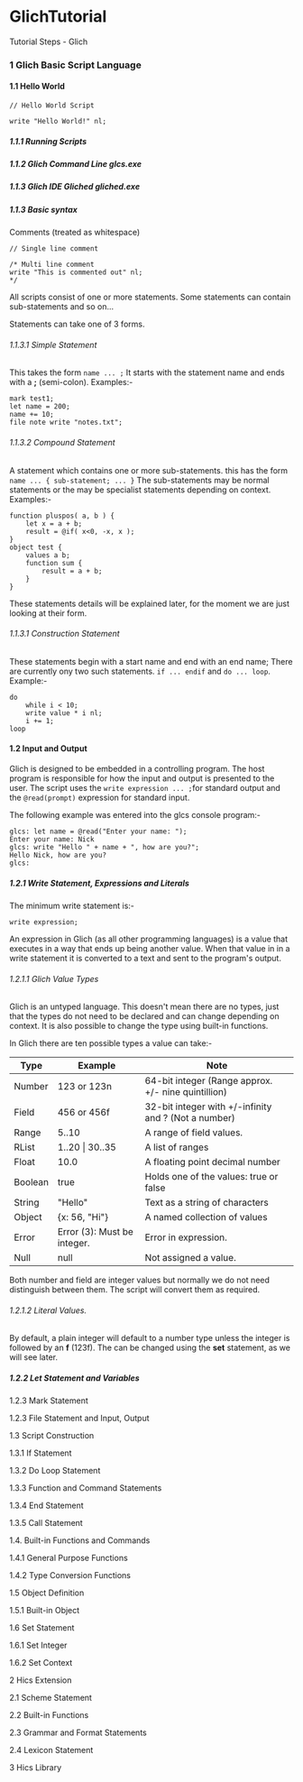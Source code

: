 # GlichTutorial

Tutorial Steps - Glich

### 1 Glich Basic Script Language

#### 1.1 Hello World

```
// Hello World Script

write "Hello World!" nl;
```
##### 1.1.1 Running Scripts

##### 1.1.2 Glich Command Line glcs.exe

##### 1.1.3 Glich IDE Gliched gliched.exe

##### 1.1.3 Basic syntax

Comments (treated as whitespace)
```
// Single line comment

/* Multi line comment
write "This is commented out" nl;
*/
```
All scripts consist of one or more statements.
Some statements can contain sub-statements and so on...

Statements can take one of 3 forms.

###### 1.1.3.1 Simple Statement

This takes the form `name ... ;`
It starts with the statement name and ends with a **;** (semi-colon).
Examples:-
```
mark test1;
let name = 200;
name += 10;
file note write "notes.txt";
```

###### 1.1.3.2 Compound Statement
A statement which contains one or more sub-statements.
this has the form `name ... { sub-statement; ... }`
The sub-statements may be normal statements
or the may be specialist statements depending on context.
Examples:-
```
function pluspos( a, b ) {
    let x = a + b;
    result = @if( x<0, -x, x );
}
object test {
    values a b;
    function sum {
        result = a + b;
    }
}
```
These statements details will be explained later,
for the moment we are just looking at their form.

###### 1.1.3.1 Construction Statement
These statements begin with a start name and end with an end name;
There are currently ony two such statements. `if ... endif` and `do ... loop`.
Example:-
```
do
    while i < 10;
    write value * i nl;
    i += 1;
loop
```

#### 1.2 Input and Output

Glich is designed to be embedded in a controlling program.
The host program is responsible for how the input and output
is presented to the user.
The script uses the `write expression ... ;`for standard output
and the `@read(prompt)` expression for standard input.

The following example was entered into the glcs console program:-
```
glcs: let name = @read("Enter your name: ");
Enter your name: Nick
glcs: write "Hello " + name + ", how are you?";
Hello Nick, how are you?
glcs:
```

##### 1.2.1 Write Statement, Expressions and Literals

The minimum write statement is:-
```
write expression;
```
An expression in Glich (as all other programming languages)
is a value that executes in a way that ends up being another value.
When that value in in a write statement
it is converted to a text and sent to the program's output.

###### 1.2.1.1 Glich Value Types

Glich is an untyped language.
This doesn't mean there are no types,
just that the types do not need to be declared
and can change depending on context.
It is also possible to change the type using built-in functions.

In Glich there are ten possible types a value can take:-

| Type | Example | Note |
| ---  | --- | --- |
| Number | 123 or 123n | 64-bit integer (Range approx. +/- nine quintillion) |
| Field | 456 or 456f | 32-bit integer with +/-infinity and ? (Not a number) |
| Range | 5..10 | A range  of field values. |
| RList | 1..20 \| 30..35 | A list of ranges |
| Float | 10.0 | A floating point decimal number |
| Boolean | true | Holds one of the values: true or false |
| String | "Hello" | Text as a string of characters |
| Object | {x: 56, "Hi"} | A named collection of values |
| Error | Error (3): Must be integer. | Error in expression. |
| Null | null | Not assigned a value. |

Both number and field are integer values
but normally we do not need distinguish between them.
The script will convert them as required.

###### 1.2.1.2 Literal Values.


By default, a plain integer will default to a number type
unless the integer is followed by an **f** (123f).
The can be changed using the **set** statement,
as we will see later.


##### 1.2.2 Let Statement and Variables

1.2.3 Mark Statement

1.2.3 File Statement and Input, Output

1.3 Script Construction

1.3.1 If Statement

1.3.2 Do Loop Statement

1.3.3 Function and Command Statements

1.3.4 End Statement

1.3.5 Call Statement

1.4. Built-in Functions and Commands

1.4.1 General Purpose Functions

1.4.2 Type Conversion Functions

1.5 Object Definition

1.5.1 Built-in Object

1.6 Set Statement

1.6.1 Set Integer

1.6.2 Set Context

2 Hics Extension

2.1 Scheme Statement

2.2 Built-in Functions

2.3 Grammar and Format Statements

2.4 Lexicon Statement

3 Hics Library
